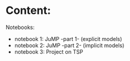 # Content: 

Notebooks:

-   notebook 1: JuMP -part 1- (explicit models)
-   notebook 2: JuMP -part 2- (implicit models)
-   notebook 3: Project on TSP
